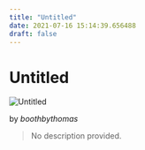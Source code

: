 ```yaml
---
title: "Untitled"
date: 2021-07-16 15:14:39.656488
draft: false
---
```


# Untitled

![Untitled](../images/72cf0f21-e672-11eb-9971-60f262b60b65.png)

by *boothbythomas*



> No description provided.
